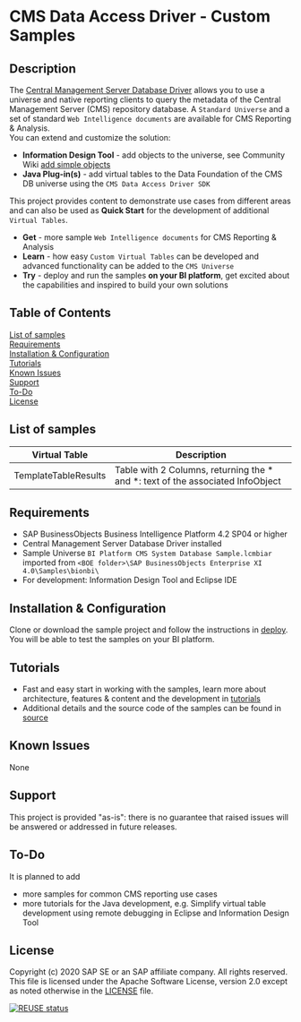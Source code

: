 # CMS Data Access Driver - Custom Samples

## Description
The [Central Management Server Database Driver](https://wiki.scn.sap.com/wiki/display/BOBJ/Unlock+the+CMS+database+with+new+data+access+driver+for+BI+4.2)
 allows you to use a universe and native reporting clients to query the metadata of the  Central Management Server (CMS) repository database.
A `Standard Universe` and a set of standard `Web Intelligence documents` are available for CMS Reporting & Analysis.  
You can extend and customize the solution: 
 * **Information Design Tool** - add objects to the universe,  see Community Wiki [add simple objects](https://wiki.scn.sap.com/wiki/display/BOBJ/BIRA+universe%3A+01+-+add+simple+objects)
 * **Java Plug-in(s)** - add virtual tables to the Data Foundation of the CMS DB universe using the `CMS Data Access Driver SDK`
 
This project provides content to demonstrate use cases from different areas and can also be used as **Quick Start** for the development of additional `Virtual Tables`. 
 
 * **Get** - more sample `Web Intelligence documents` for CMS Reporting & Analysis  
 * **Learn** -  how easy `Custom Virtual Tables` can be developed and advanced functionality can be added to the `CMS Universe`  
 * **Try** - deploy and run the samples **on your BI platform**, get excited about the capabilities and inspired to build your own solutions  

 ## Table of Contents
[List of samples](#samples)  
[Requirements](#requirements)  
[Installation & Configuration](#installation)  
[Tutorials](#tutorials)  
[Known Issues](#knownissues)  
[Support](#support)  
[To-Do](#todo)  
[License](#license)  

<a name='samples'>

## List of samples

  Virtual Table          | Description
  ----------------- | -------------------------------------------------------------------------------------------------
  TemplateTableResults | Table with 2 Columns, returning the *<ID> and *<ID>: text of the associated InfoObject
  
<a name='requirements'>

## Requirements
* SAP BusinessObjects Business Intelligence Platform 4.2 SP04 or higher
* Central Management Server Database Driver installed
* Sample Universe `BI Platform CMS System Database Sample.lcmbiar` imported from `<BOE folder>\SAP BusinessObjects Enterprise XI 4.0\Samples\bionbi\`
* For development: Information Design Tool and Eclipse IDE 

<a name='installation'>

## Installation & Configuration
Clone or download the sample project and follow the instructions in [deploy](deploy/README.md). You will be able to test the samples on your BI platform.

<a name='tutorials'>

## Tutorials
* Fast and easy start in working with the samples, learn more about architecture, features & content and the development in [tutorials](tutorials/README.md)  
* Additional details and the source code of the samples can be found in [source](source) 

<a name='knownissues'>

## Known Issues
None


<a name='support'>

## Support
This project is provided "as-is": there is no guarantee that raised issues will be answered or addressed in future releases.

<a name='todo'>

## To-Do
It is planned to add 
* more samples for common CMS reporting use cases  
* more tutorials for the Java development, e.g. Simplify virtual table development using remote debugging in Eclipse and Information Design Tool  

<a name='license'>

## License
Copyright (c) 2020 SAP SE or an SAP affiliate company. All rights reserved. This file is licensed under the Apache Software License, version 2.0 except as noted otherwise in the [LICENSE](LICENSES/Apache-2.0.txt) file.

[![REUSE status](https://api.reuse.software/badge/github.com/SAP-samples/boe-custom-cms-data-access-driver)](https://api.reuse.software/info/github.com/SAP-samples/boe-custom-cms-data-access-driver)

